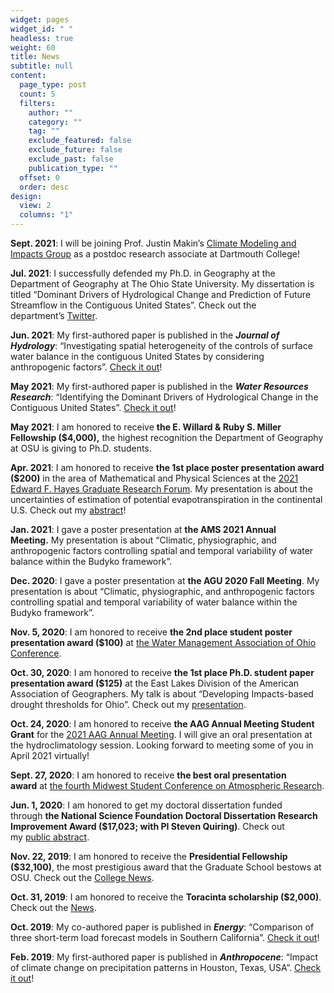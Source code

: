 ```yaml
---
widget: pages
widget_id: " "
headless: true
weight: 60
title: News
subtitle: null
content:
  page_type: post
  count: 5
  filters:
    author: ""
    category: ""
    tag: ""
    exclude_featured: false
    exclude_future: false
    exclude_past: false
    publication_type: ""
  offset: 0
  order: desc
design:
  view: 2
  columns: "1"
---
```

<!--StartFragment-->

**Sept. 2021**: I will be joining Prof. Justin Makin’s [Climate Modeling and Impacts Group](https://jsmankin.github.io/) as a postdoc research associate at Dartmouth College!

**Jul. 2021**: I successfully defended my Ph.D. in Geography at the Department of Geography at The Ohio State University. My dissertation is titled “Dominant Drivers of Hydrological Change and Prediction of Future Streamflow in the Contiguous United States”. Check out the department’s [Twitter](https://twitter.com/OSUGeography/status/1414716017360576519).

**Jun. 2021**: My first-authored paper is published in the ***Journal of Hydrology***: “Investigating spatial heterogeneity of the controls of surface water balance in the contiguous United States by considering anthropogenic factors”. [Check it out](https://doi.org/10.1016/j.jhydrol.2021.126621)!

**May 2021**: My first-authored paper is published in the ***Water Resources Research***: “Identifying the Dominant Drivers of Hydrological Change in the Contiguous United States”. [Check it out](https://doi.org/10.1029/2021WR029738)!

**May 2021**: I am honored to receive **the E. Willard & Ruby S. Miller Fellowship ($4,000),** the highest recognition the Department of Geography at OSU is giving to Ph.D. students.

**Apr. 2021**: I am honored to receive **the 1st place poster presentation award ($200)** in the area of Mathematical and Physical Sciences at the [2021 Edward F. Hayes Graduate Research Forum](https://cgs.osu.edu/hayes-forum/). My presentation is about the uncertainties of estimation of potential evapotranspiration in the continental U.S. Check out my [abstract](https://kb.osu.edu/handle/1811/92606)!

**Jan. 2021**: I gave a poster presentation at **the AMS 2021 Annual Meeting.** My presentation is about “Climatic, physiographic, and anthropogenic factors controlling spatial and temporal variability of water balance within the Budyko framework”.

**Dec. 2020**: I gave a poster presentation at **the AGU 2020 Fall Meeting**. My presentation is about “Climatic, physiographic, and anthropogenic factors controlling spatial and temporal variability of water balance within the Budyko framework”.

**Nov. 5, 2020**: I am honored to receive **the 2nd place student poster presentation award ($100)** at [the Water Management Association of Ohio Conference](https://wmao.clubexpress.com/content.aspx?page_id=22&club_id=259593&module_id=350265).

**Oct. 30, 2020**: I am honored to receive **the 1st place Ph.D. student paper presentation award ($125)** at the East Lakes Division of the American Association of Geographers. My talk is about “Developing Impacts-based drought thresholds for Ohio”. Check out my [presentation](https://vimeo.com/471441343).

**Oct. 24, 2020**: I am honored to receive **the AAG Annual Meeting Student Grant** for the [2021 AAG Annual Meeting](https://www2.aag.org/aagannualmeeting/). I will give an oral presentation at the hydroclimatology session. Looking forward to meeting some of you in April 2021 virtually!

**Sept. 27, 2020**: I am honored to receive **the best oral presentation award** at [the fourth Midwest Student Conference on Atmospheric Research](https://atmos.illinois.edu/mscar).

**Jun. 1, 2020**: I am honored to get my doctoral dissertation funded through **the National Science Foundation Doctoral Dissertation Research Improvement Award ($17,023; with PI Steven Quiring)**. Check out my [public abstract](https://www.nsf.gov/awardsearch/showAward?AWD_ID=2003248&HistoricalAwards=false).

**Nov. 22, 2019**: I am honored to receive the **Presidential Fellowship ($32,100)**, the most prestigious award that the Graduate School bestows at OSU. Check out the [College News](https://artsandsciences.osu.edu/news/11-grad-students-named-presidential-fellows).

**Oct. 31, 2019**: I am honored to receive the **Toracinta scholarship ($2,000)**. Check out the [News](https://byrd.osu.edu/2019-toracinta-scholarship-recipient).

**Oct. 2019**: My co-authored paper is published in ***Energy***: “Comparison of three short-term load forecast models in Southern California”. [Check it out](https://www.sciencedirect.com/science/article/abs/pii/S0360544219320535)!

**Feb. 2019**: My first-authored paper is published in ***Anthropocene***: “Impact of climate change on precipitation patterns in Houston, Texas, USA”. [Check it out](https://www.sciencedirect.com/science/article/abs/pii/S2213305419300049)!

<!--EndFragment-->
